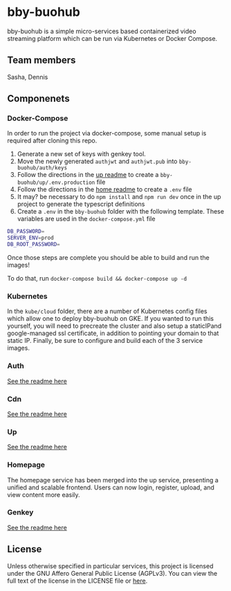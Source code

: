 # bby-buohub

bby-buohub is a simple micro-services based containerized video streaming platform which can be run via Kubernetes or Docker Compose.

## Team members

Sasha, Dennis

## Componenets

### Docker-Compose

In order to run the project via docker-compose, some manual setup is required after cloning this repo.

1. Generate a new set of keys with genkey tool.
2. Move the newly generated `authjwt` and `authjwt.pub` into `bby-buohub/auth/keys`
3. Follow the directions in the [up readme](./up/README.md) to create a `bby-buohub/up/.env.production` file
4. Follow the directions in the [home readme](./homepage/README.md) to create a `.env` file
5. It may? be necessary to do `npm install` and `npm run dev` once in the up project to generate the typescript definitions
6. Create a `.env` in the `bby-buohub` folder with the following template. These variables are used in the `docker-compose.yml` file

```bash
DB_PASSWORD=
SERVER_ENV=prod
DB_ROOT_PASSWORD=
```

Once those steps are complete you should be able to build and run the images!

To do that, run `docker-compose build && docker-compose up -d`

### Kubernetes

In the `kube/cloud` folder, there are a number of Kubernetes config files
which allow one to deploy bby-buohub on GKE. If you wanted to run this
yourself, you will need to precreate the cluster and also setup a
staticIPand google-managed ssl certificate, in addition to pointing your
domain to that static IP. Finally, be sure to configure and build each of
the 3 service images.

### Auth

[See the readme here](./auth/README.md)

### Cdn

[See the readme here](./cdn/README.md)

### Up

[See the readme here](./up/README.md)

### Homepage

The homepage service has been merged into the up service,
presenting a unified and scalable frontend. Users can now login,
register, upload, and view content more easily.

### Genkey

[See the readme here](./genkey/README.md)

## License

Unless otherwise specified in particular services, this project is licensed under the GNU Affero General Public License (AGPLv3). You can view the full text of the license in the LICENSE file or [here](https://www.gnu.org/licenses/agpl-3.0.txt).